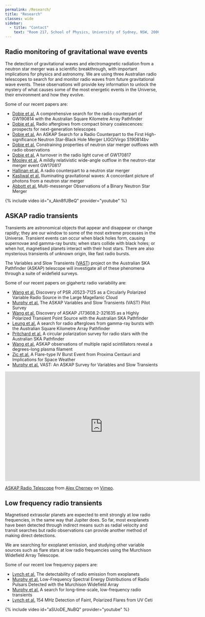 ```yaml
---
permalink: /Research/
title: "Research"
classes: wide
sidebar:
  - title: "Contact"
    text: "Room 217, School of Physics, University of Sydney, NSW, 2006"
---
```


## Radio monitoring of gravitational wave events
The detection of gravitational waves and electromagnetic radiation from a
neutron star merger was a scientific breakthrough, with important
implications for physics and astronomy. We are using three Australian radio
telescopes to search for and monitor radio waves from future gravitational
wave events. These observations will provide key information to unlock the
mystery of what causes some of the most energetic events in the Universe,
their environment and how they evolve.

Some of our recent papers are:
* [Dobie et al.](https://ui.adsabs.harvard.edu/abs/2022MNRAS.510.3794D/abstract) A comprehensive search for the radio counterpart of GW190814 with the Australian Square Kilometre Array Pathfinder
* [Dobie et al.](https://ui.adsabs.harvard.edu/abs/2021MNRAS.505.2647D/abstract) Radio afterglows from compact binary coalescences: prospects for next-generation telescopes
* [Dobie et al.](https://ui.adsabs.harvard.edu/abs/2019ApJ...887L..13D/abstract) An ASKAP Search for a Radio Counterpart to the First High-significance Neutron Star-Black Hole Merger LIGO/Virgo S190814bv
* [Dobie et al.](https://ui.adsabs.harvard.edu/abs/2020MNRAS.494.2449D/abstract) Constraining properties of neutron star merger outflows with radio observations
* [Dobie et al.](http://adsabs.harvard.edu/abs/2018arXiv180306853D) A turnover in the radio light curve of GW170817
* [Mooley et al.](http://adsabs.harvard.edu/abs/2018Natur.554..207M) A mildly relativistic wide-angle outflow in the neutron-star merger event GW170817
* [Hallinan et al.](http://adsabs.harvard.edu/abs/2017Sci...358.1579H) A radio counterpart to a neutron star merger
* [Kasliwal et al.](http://adsabs.harvard.edu/abs/2017Sci...358.1559K) Illuminating gravitational waves: A concordant picture of photons from a neutron star merger
* [Abbott et al.](http://adsabs.harvard.edu/abs/2017ApJ...848L..12A) Multi-messenger Observations of a Binary Neutron Star Merger

{% include video id="x_Akn8fUBeQ" provider="youtube" %}


## ASKAP radio transients
Transients are astronomical objects that appear and disappear or change
rapidly; they are our window to some of the most extreme processes in the
Universe. Transient events can occur when black holes form, causing
supernovae and gamma-ray bursts; when stars collide with black holes; or
when hot, magnetised planets interact with their host stars. There are also
mysterious transients of unknown origin, like fast radio bursts.

The Variables and Slow Transients ([VAST](https://www.vast-survey.org/)) project on the Australian SKA Pathfinder (ASKAP) telescope will investigate all of these phenomena through a suite of widefield surveys.

Some of our recent papers on gigahertz radio variability are:

* [Wang et al.](https://ui.adsabs.harvard.edu/abs/2022ApJ...930...38W/abstract) Discovery of PSR J0523-7125 as a Circularly Polarized Variable Radio Source in the Large Magellanic Cloud
* [Murphy et al.](https://ui.adsabs.harvard.edu/abs/2021ApJ...920...45W/abstract) The ASKAP Variables and Slow Transients (VAST) Pilot Survey
* [Wang et al.](https://ui.adsabs.harvard.edu/abs/2021ApJ...920...45W/abstract) Discovery of ASKAP J173608.2-321635 as a Highly Polarized Transient Point Source with the Australian SKA Pathfinder
* [Leung et al.](https://ui.adsabs.harvard.edu/abs/2021MNRAS.503.1847L/abstract) A search for radio afterglows from gamma-ray bursts with the Australian Square Kilometre Array Pathfinder
* [Pritchard et al.](https://ui.adsabs.harvard.edu/abs/2021MNRAS.502.5438P/abstract) A circular polarization survey for radio stars with the Australian SKA Pathfinder
* [Wang et al.](https://ui.adsabs.harvard.edu/abs/2021MNRAS.502.3294W/abstract) ASKAP observations of multiple rapid scintillators reveal a degrees-long plasma filament
* [Zic et al.](https://ui.adsabs.harvard.edu/abs/2020ApJ...905...23Z/abstract) A Flare-type IV Burst Event from Proxima Centauri and Implications for Space Weather
* [Murphy et al.](http://adsabs.harvard.edu/abs/2013PASA...30....6M) VAST: An ASKAP Survey for Variables and Slow Transients

<iframe src="https://player.vimeo.com/video/50121809?h=5ad9bcc6a2" width="640" height="360" frameborder="0" allow="autoplay; fullscreen; picture-in-picture" allowfullscreen></iframe>
<p><a href="https://vimeo.com/50121809">ASKAP Radio Telescope</a> from <a href="https://vimeo.com/terrastro">Alex Cherney</a> on <a href="https://vimeo.com">Vimeo</a>.</p>

## Low frequency radio transients
Magnetised extrasolar planets are expected to emit strongly at low radio
frequencies, in the same way that Jupiter does. So far, most exoplanets have
been detected through indirect means such as radial velocity and transit
searches but radio observations can provide another method of making direct detections.

We are searching for exoplanet emission, and studying other variable sources such as flare stars at low radio frequencies using the Murchison Widefield Array Telescope.

Some of our recent low frequency papers are:

* [Lynch et al.](http://adsabs.harvard.edu/abs/2018arXiv180411006L) The detectability of radio emission from exoplanets
* [Murphy et al.](http://adsabs.harvard.edu/abs/2017PASA...34...20M) Low-Frequency Spectral Energy Distributions of Radio Pulsars Detected with the Murchison Widefield Array
* [Murphy et al.](http://adsabs.harvard.edu/abs/2017MNRAS.466.1944M) A search for long-time-scale, low-frequency radio transients
* [Lynch et al.](http://adsabs.harvard.edu/abs/2017ApJ...836L..30L) 154 MHz Detection of Faint, Polarized Flares from UV Ceti

{% include video id="aSUoDE_NuBQ" provider="youtube" %}
